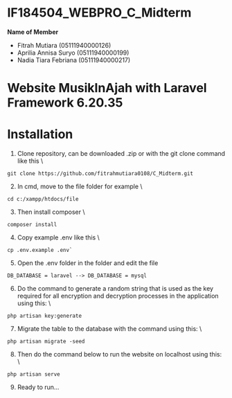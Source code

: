 # IF184504_WEBPRO_C_Midterm

**Name of Member**
- Fitrah Mutiara (05111940000126)
- Aprilia Annisa Suryo (05111940000199)
- Nadia Tiara Febriana (05111940000217)

# Website MusikInAjah with Laravel Framework 6.20.35 #

# Installation
1. Clone repository, can be downloaded .zip or with the git clone command like this \
```
git clone https://github.com/fitrahmutiara0108/C_Midterm.git
```
2. In cmd, move to the file folder for example \
```
cd c:/xampp/htdocs/file
```
3. Then install composer \
```
composer install
```
4. Copy example .env like this \
```
cp .env.example .env`
```
5. Open the .env folder in the folder and edit the file 
```
DB_DATABASE = laravel --> DB_DATABASE = mysql
``` 
6. Do the command to generate a random string that is used as the key required for all encryption and decryption processes in the application using this: \
```
php artisan key:generate
```
7. Migrate the table to the database with the command using this: \
```
php artisan migrate -seed
```
8. Then do the command below to run the website on localhost using this: \
```
php artisan serve
```
9. Ready to run...
